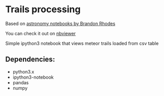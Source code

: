 Trails processing
===================

Based on [astronomy notebooks by Brandon Rhodes](https://github.com/brandon-rhodes/astronomy-notebooks)

You can check it out on [nbviewer](http://nbviewer.ipython.org/github/bolidozor/trails-processing/blob/master/trails_processing_demo.ipynb)

Simple ipython3 notebook that views meteor trails loaded from csv table

Dependencies:
-------------
 * python3.x
 * ipython3-notebook
 * pandas
 * numpy